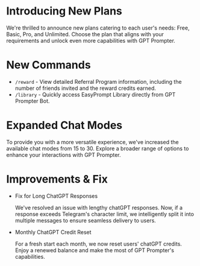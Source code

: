 # Introducing New Plans

We're thrilled to announce new plans catering to each user's needs: Free, Basic, Pro, and Unlimited. Choose the plan that aligns with your requirements and unlock even more capabilities with GPT Prompter.

# New Commands

- `/reward` - View detailed Referral Program information, including the number of friends invited and the reward credits earned.
- `/library` - Quickly access EasyPrompt Library directly from GPT Prompter Bot.

# Expanded Chat Modes

To provide you with a more versatile experience, we've increased the available chat modes from 15 to 30. Explore a broader range of options to enhance your interactions with GPT Prompter.

# Improvements & Fix

- Fix for Long ChatGPT Responses

  We've resolved an issue with lengthy chatGPT responses. Now, if a response exceeds Telegram's character limit, we intelligently split it into multiple messages to ensure seamless delivery to users.

- Monthly ChatGPT Credit Reset

  For a fresh start each month, we now reset users' chatGPT credits. Enjoy a renewed balance and make the most of GPT Prompter's capabilities.

